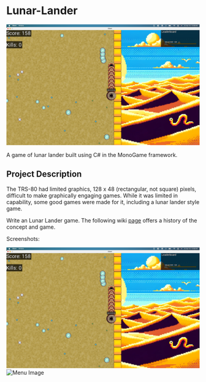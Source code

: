 # Lunar-Lander

![Gameplay Image](./gameplay.png)

A game of lunar lander built using C# in the MonoGame framework.

## Project Description

The TRS-80 had limited graphics, 128 x 48 (rectangular, not square) pixels, difficult to make graphically engaging games. While it was limited in capability, some good games were made for it, including a lunar lander style game.

Write an Lunar Lander game. The following wiki [page](https://en.wikipedia.org/wiki/Lunar_Lander_%281979_video_game%29) offers a history of the concept and game.

Screenshots:

![Gameplay Image](./gameplay.png)
![Menu Image](./menuscreen.png)
